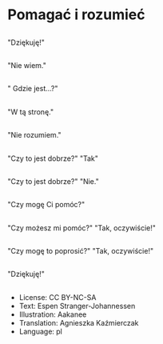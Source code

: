# Pomagać i rozumieć

##
"Dziękuję!"

##
"Nie wiem."

##
" Gdzie jest...?"

##
"W tą stronę."

##
"Nie rozumiem."

##
"Czy to jest dobrze?" "Tak"

##
"Czy to jest dobrze?" "Nie."

##
"Czy mogę Ci pomóc?"

##
"Czy możesz mi pomóc?" "Tak, oczywiście!"

##
"Czy mogę to poprosić?" "Tak, oczywiście!"

##
"Dziękuję!"

##
* License: CC BY-NC-SA
* Text: Espen Stranger-Johannessen
* Illustration: Aakanee
* Translation: Agnieszka Kaźmierczak
* Language: pl
